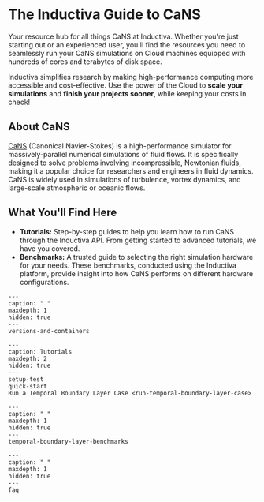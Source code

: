 # The Inductiva Guide to CaNS
Your resource hub for all things CaNS at Inductiva. Whether you're just starting out or an experienced user, you'll find the resources you need to seamlessly run your CaNS simulations on Cloud machines equipped with hundreds of cores and terabytes of disk space.

Inductiva simplifies research by making high-performance computing more accessible and cost-effective. Use the power of the Cloud to **scale your simulations** and **finish your projects sooner**, while keeping your costs in check!

## About CaNS
[CaNS](https://github.com/CaNS-World/CaNS) (Canonical Navier-Stokes) is a high-performance simulator for massively-parallel numerical simulations of fluid flows. It is specifically designed to solve problems involving incompressible, Newtonian fluids, making it a popular choice for researchers and engineers in fluid dynamics. CaNS is widely used in simulations of turbulence, vortex dynamics, and large-scale atmospheric or oceanic flows.

## What You'll Find Here
- **Tutorials:** Step-by-step guides to help you learn how to run CaNS through the Inductiva API. From getting started to advanced tutorials, we have you covered.
- **Benchmarks:** A trusted guide to selecting the right simulation hardware for your needs. These benchmarks, conducted using the Inductiva platform, provide insight into how CaNS performs on different hardware configurations.


```{toctree}
---
caption: " "
maxdepth: 1
hidden: true
---
versions-and-containers
```


```{toctree}
---
caption: Tutorials
maxdepth: 2
hidden: true
--- 
setup-test
quick-start
Run a Temporal Boundary Layer Case <run-temporal-boundary-layer-case>
```

```{toctree}
---
caption: " "
maxdepth: 1
hidden: true
---
temporal-boundary-layer-benchmarks
```

```{toctree}
---
caption: " "
maxdepth: 1
hidden: true
---
faq
```